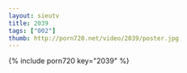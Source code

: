 ```yaml
--- 
layout: sieutv
title: 2039
tags: ["002"]
thumb: http://porn720.net/video/2039/poster.jpg
---
```

{% include porn720 key="2039" %} 
